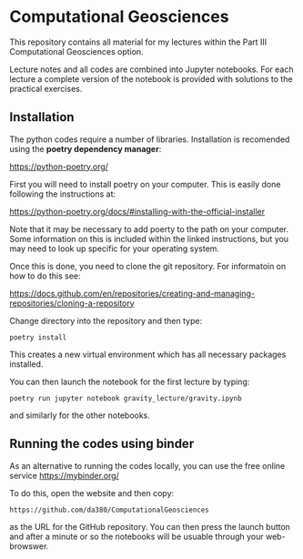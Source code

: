 # Computational Geosciences

This repository contains all material for my lectures within the Part III Computational Geosciences option. 

Lecture notes and all codes are combined into Jupyter notebooks. For each lecture a complete version of the notebook is provided with solutions to the practical exercises. 

## Installation 

The python codes require a number of libraries. Installation is recomended using the **poetry dependency manager**:

https://python-poetry.org/

First you will need to install poetry on your computer. This is easily done following the instructions at:

https://python-poetry.org/docs/#installing-with-the-official-installer

Note that it may be necessary to add poerty to the path on your computer. Some information on this 
is included within the linked instructions, but you may need to look up specific for your operating system.

Once this is done, you need to clone the git repository. For informatoin on how to do this see:
 
 https://docs.github.com/en/repositories/creating-and-managing-repositories/cloning-a-repository


Change directory into the repository and then type:
```
poetry install
```
This creates a new virtual environment which has all necessary packages installed. 

You can then launch the notebook for the first lecture by typing:
```
poetry run jupyter notebook gravity_lecture/gravity.ipynb 
```
and similarly for the other notebooks. 

## Running the codes using binder

As an alternative to running the codes locally, you can use the free online service https://mybinder.org/

To do this, open the website and then copy:

```https://github.com/da380/ComputationalGeosciences``` 

as the URL for the GitHub repository. 
You can then press the launch button and after a minute or so the notebooks will be usuable through your web-browswer. 
